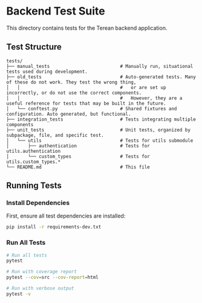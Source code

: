 # Backend Test Suite

This directory contains tests for the Terean backend application.

## Test Structure

```
tests/
├── manual_tests                          # Manually run, situational tests used during development.
├── old_tests                             # Auto-generated tests. Many of these do not work. They test the wrong thing,
│   │                                     #   or are set up incorrectly, or do not use the correct components.
│   │                                     #   However, they are a useful reference for tests that may be built in the future.
│   └── conftest.py                       # Shared fixtures and configuration. Auto generated, but functional.
├── integration_tests                     # Tests integrating multiple components
├── unit_tests                            # Unit tests, organized by subpackage, file, and specific test.
│   └── utils                             # Tests for utils submodule
│       ├── authentication                # Tests for utils.authentication
│       └── custom_types                  # Tests for utils.custom_types.*
└── README.md                             # This file
```

## Running Tests

### Install Dependencies

First, ensure all test dependencies are installed:

```bash
pip install -r requirements-dev.txt
```

### Run All Tests

```bash
# Run all tests
pytest

# Run with coverage report
pytest --cov=src --cov-report=html

# Run with verbose output
pytest -v
```
